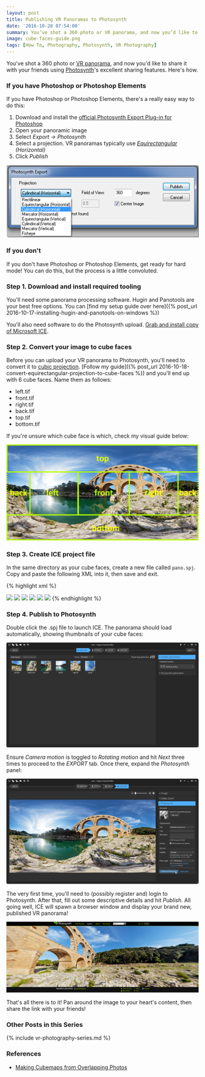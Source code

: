```yaml
---
layout: post
title: Publishing VR Panoramas to Photosynth
date: '2016-10-28 07:54:00'
summary: You’ve shot a 360 photo or VR panorama, and now you’d like to share it with your friends using Photosynth’s excellent sharing features. Here’s how ...
image: cube-faces-guide.png
tags: [How To, Photography, Photosynth, VR Photography]
---
```


You've shot a 360 photo or <a href="https://en.wikipedia.org/wiki/VR_photography" target="_blank">VR panorama</a>, and now you'd like to share it with your friends using <a href="https://photosynth.net/" target="_blank">Photosynth</a>'s excellent sharing features. Here's how.

### If you have Photoshop or Photoshop Elements

If you have Photoshop or Photoshop Elements, there's a really easy way to do this:

1. Download and install the <a href="http://research.microsoft.com/en-us/um/redmond/groups/ivm/PSPlugin/" target="_blank">official Photosynth Export Plug-in for Photoshop</a>
2. Open your panoramic image
3. Select <i>Export -> Photosynth</i>
4. Select a projection. VR panoramas typically use <i><a href="https://en.wikipedia.org/wiki/Equirectangular_projection" target="_blank">Equirectangular</a> (Horizontal)</i>
5. Click <i>Publish</i>

![Export to PhotoSynth](/img/posts/photosynth-export.png)

### If you don't

If you don't have Photoshop or Photoshop Elements, get ready for hard mode! You can do this, but the process is a little convoluted.

### Step 1. Download and install required tooling

You'll need some panorama processing software. Hugin and Panotools are your best free options. You can [find my setup guide over here]({% post_url 2016-10-17-installing-hugin-and-panotools-on-windows %})

You'll also need software to do the Photosynth upload. <a href="http://research.microsoft.com/en-us/um/redmond/projects/ice/" target="_blank">Grab and install copy of Microsoft ICE</a>.

### Step 2. Convert your image to cube faces

Before you can upload your VR panorama to Photosynth, you'll need to convert it to <a href="https://en.wikipedia.org/wiki/Cube_mapping" target="_blank">cubic projection</a>. [Follow my guide]({% post_url 2016-10-18-convert-equirectangular-projection-to-cube-faces %}) and you'll end up with 6 cube faces. Name them as follows:

* left.tif
* front.tif
* right.tif
* back.tif
* top.tif
* bottom.tif

If you're unsure which cube face is which, check my visual guide below:

![cube faces guide](/img/posts/cube-faces-guide.png)

### Step 3. Create ICE project file

In the same directory as your cube faces, create a new file called <code>pano.spj</code>. Copy and paste the following XML into it, then save and exit.

{% highlight xml %}
<?xml version="1.0" encoding="utf-8"?>
<stitchProject version="1.1">
  <stitchParams mapping="horizontalSpherical" motionModel="rotation3D" view3D="0 deg 0 deg 0 deg" />
  <sourceImages>
    <image src="front.tif">
      <camOrient3D eulerAngles="0 deg 0 deg 0 deg" focalLength="1" />
    </image>
    <image src="right.tif">
      <camOrient3D eulerAngles="0 deg 0 deg 90 deg" focalLength="1" />
    </image>
    <image src="back.tif">
      <camOrient3D eulerAngles="0 deg 0 deg 180 deg" focalLength="1" />
    </image>
    <image src="left.tif">
      <camOrient3D eulerAngles="0 deg 0 deg -90 deg" focalLength="1" />
    </image>
    <image src="top.tif">
      <camOrient3D eulerAngles="0 deg -90 deg 0 deg" focalLength="1" />
    </image>
    <image src="bottom.tif">
      <camOrient3D eulerAngles="0 deg 90 deg 0 deg" focalLength="1" />
    </image>
  </sourceImages>
</stitchProject>
{% endhighlight %}

### Step 4. Publish to Photosynth
 
Double click the .spj file to launch ICE. The panorama should load automatically, showing thumbnails of your cube faces:

![stitch a panorama](/img/posts/ice-1.png)

Ensure <i>Camera motion</i> is toggled to <i>Rotating motion</i> and hit <i>Next</i> three times to proceed to the <i>EXPORT</i> tab. Once there, expand the <i>Photosynth</i> panel:

![Publish to Photosynth](/img/posts/ice-publish-to-photosynth.png)

The very first time, you'll need to (possibly register and) login to Photosynth. After that, fill out some descriptive details and hit <i>Publish</i>. All going well, ICE will spawn a browser window and display your brand new, published VR panorama!

![Photosynth VR panorama](/img/posts/photosynth-published-panorama.png)

That's all there is to it! Pan around the image to your heart's content, then share the link with your friends!

### Other Posts in this Series
 
{% include vr-photography-series.md %}

### References

* <a href="http://www.reallyslick.com/blog/2015/09/making-cubemaps-from-overlapping-photos/" target="_blank">Making Cubemaps from Overlapping Photos</a>